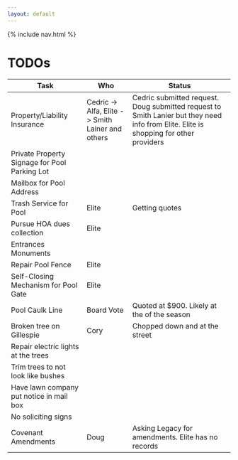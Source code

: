 ```yaml
---
layout: default
---
```


{% include nav.html %}

# TODOs

| Task | Who | Status |
| ---- | --- | ------ |
| Property/Liability Insurance | Cedric -> Alfa, Elite -> Smith Lainer and others | Cedric submitted request. Doug submitted request to Smith Lanier but they need info from Elite. Elite is shopping for other providers |
| Private Property Signage for Pool Parking Lot |
| Mailbox for Pool Address |
| Trash Service for Pool | Elite | Getting quotes |
| Pursue HOA dues collection | Elite |
| Entrances Monuments |
| Repair Pool Fence | Elite |
| Self-Closing Mechanism for Pool Gate | Elite |
| Pool Caulk Line | Board Vote | Quoted at $900. Likely at the of the season |
| Broken tree on Gillespie | Cory | Chopped down and at the street |
| Repair electric lights at the trees |
| Trim trees to not look like bushes |
| Have lawn company put notice in mail box |
| No soliciting signs |
| Covenant Amendments | Doug | Asking Legacy for amendments. Elite has no records |
